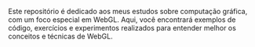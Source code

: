Este repositório é dedicado aos meus estudos sobre computação gráfica, com um foco especial em WebGL. Aqui, você encontrará exemplos de código, exercícios e experimentos realizados para entender melhor os conceitos e técnicas de WebGL.

